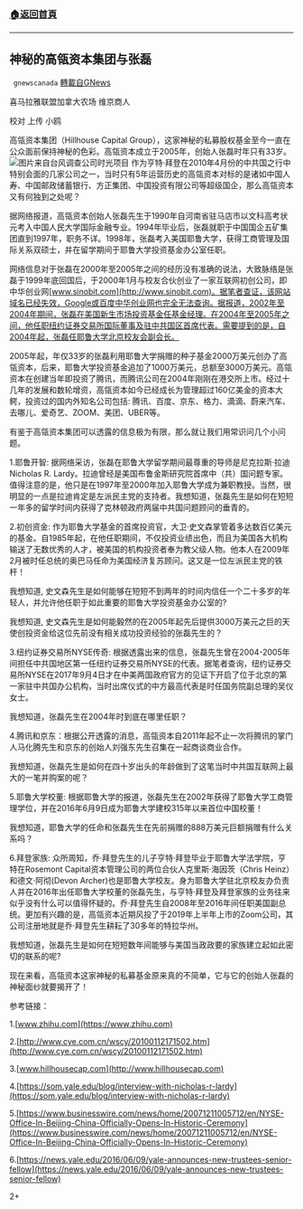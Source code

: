 ###  [:house:返回首頁](https://github.com/ourhimalayas/txt)
---

## 神秘的高瓴资本集团与张磊
` gnewscanada` [轉載自GNews](https://gnews.org/zh-hans/453525/)

喜马拉雅联盟加拿大农场 维京商人

校对 上传 小鸥

高瓴资本集团（Hillhouse Capital Group），这家神秘的私募股权基金至今一直在公众面前保持神秘的色彩。高瓴资本成立于2005年，创始人张磊时年只有33岁。
![]()![](https://gnews-media-offload.s3.amazonaws.com/wp-content/uploads/2020/10/25144043/%E9%AB%98%E7%93%B4%E5%BC%A0%E7%A3%8A.jpg)图片来自台风调查公司时光项目
作为亨特·拜登在2010年4月份的中共国之行中特别会面的几家公司之一，当时只有5年运营历史的高瓴资本对标的是诸如中国人寿、中国邮政储蓄银行、方正集团、中国投资有限公司等超级国企，那么高瓴资本又有何独到之处呢？

据网络报道，高瓴资本创始人张磊先生于1990年自河南省驻马店市以文科高考状元考入中国人民大学国际金融专业。1994年毕业后，张磊就职于中国国企五矿集团直到1997年，职务不详。1998年，张磊考入美国耶鲁大学，获得工商管理及国际关系双硕士，并在留学期间于耶鲁大学投资基金办公室任职。

网络信息对于张磊在2000年至2005年之间的经历没有准确的说法，大致脉络是张磊于1999年底回国后，于2000年1月与校友合伙创业了一家互联网初创公司，即中华创业网[www.sinobit.com](http://www.sinobit.com)。据笔者查证，该网站域名已经失效，Google或百度中华创业网也完全无法查询。据报道，2002年至2004年期间，张磊在美国新生市场投资基金任基金经理。在2004年至2005年之间，他任职纽约证券交易所国际董事及驻中共国区首席代表。需要提到的是，自2004年起，张磊任耶鲁大学北京校友会副会长。

2005年起，年仅33岁的张磊利用耶鲁大学捐赠的种子基金2000万美元创办了高瓴资本，后来，耶鲁大学投资基金追加了1000万美元，总额至3000万美元。高瓴资本在创建当年即投资了腾讯，而腾讯公司在2004年刚刚在港交所上市。经过十几年的发展和数轮增资，高瓴资本如今已经成长为管理超过160亿美金的资本大鳄，投资过的国内外知名公司包括: 腾讯、百度、京东、格力、滴滴、蔚来汽车、去哪儿、爱奇艺、ZOOM、美团、UBER等。

有鉴于高瓴资本集团可以透露的信息极为有限，那么就让我们用常识问几个小问题。

1.耶鲁开智: 据网络采访，张磊在耶鲁大学留学期间最尊重的导师是尼克拉斯·拉迪Nicholas R. Lardy。拉迪曾经是美国布鲁金斯研究院首席中（共）国问题专家。值得注意的是，他只是在1997年至2000年加入耶鲁大学成为兼职教授。当然，很明显的一点是拉迪肯定是左派民主党的支持者。我想知道，张磊先生是如何在短短一年多的留学时间内获得了克林顿政府两届中共国问题顾问的垂青的。

2.初创资金: 作为耶鲁大学基金的首席投资官，大卫·史文森掌管着多达数百亿美元的基金。自1985年起，在他任职期间，不仅投资业绩出色，而且为美国各大机构输送了无数优秀的人才，被美国的机构投资者奉为教父级人物。他本人在2009年2月被时任总统的奥巴马任命为美国经济复苏顾问。这又是一位左派民主党的铁杆！

我想知道, 史文森先生是如何能够在短短不到两年的时间内信任一个二十多岁的年轻人，并允许他任职于如此重要的耶鲁大学投资基金办公室的?

我想知道, 史文森先生是如何能毅然的在2005年起先后提供3000万美元之巨的天使创投资金给这位先前没有相关成功投资经验的张磊先生的？

3.纽约证券交易所NYSE传奇: 根据透露出来的信息，张磊先生曾在2004-2005年间担任中共国地区第一任纽约证券交易所NYSE的代表。据笔者查询，纽约证券交易所NYSE在2017年9月4日才在中美两国政府官方的见证下开启了位于北京的第一家驻中共国办公机构，当时出席仪式的中方最高代表是时任国务院副总理的吴仪女士。

我想知道，张磊先生在2004年时到底在哪里任职？

4.腾讯和京东：根据公开透露的消息，高瓴资本自2011年起不止一次将腾讯的掌门人马化腾先生和京东的创始人刘强东先生召集在一起商谈商业合作。

我想知道，张磊先生是如何在四十岁出头的年龄做到了这笔当时中共国互联网上最大的一笔并购案的呢？

5.耶鲁大学校董: 根据耶鲁大学的报道，张磊先生在2002年获得了耶鲁大学工商管理学位，并在2016年6月9日成为耶鲁大学建校315年以来首位中国校董！

我想知道，耶鲁大学的任命和张磊先生在先前捐赠的888万美元巨额捐赠有什么关系吗？

6.拜登家族: 众所周知，乔·拜登先生的儿子亨特·拜登毕业于耶鲁大学法学院，亨特在Rosemont Capital资本管理公司的两位合伙人克里斯·海因茨（Chris Heinz）和德文·阿彻(Devon Archer)也是耶鲁大学校友。身为耶鲁大学驻北京校友办负责人并在2016年出任耶鲁大学校董的张磊先生，与亨特·拜登及拜登家族的业务往来似乎没有什么可以值得怀疑的。乔·拜登先生自2008年至2016年间任职美国副总统。更加有兴趣的是，高瓴资本近期风投了于2019年上半年上市的Zoom公司，其公司注册地就是乔·拜登先生耕耘了30多年的特拉华州。

我想知道，张磊先生是如何在短短数年间能够与美国当政政要的家族建立起如此密切的联系的呢?

现在来看，高瓴资本这家神秘的私募基金原来真的不简单，它与它的创始人张磊的神秘面纱就要揭开了！

参考链接：

1.[www.zhihu.com](https://www.zhihu.com)

2.[http://www.cye.com.cn/wscy/20100112171502.htm](http://www.cye.com.cn/wscy/20100112171502.htm)

3.[www.hillhousecap.com](http://www.hillhousecap.com)

4.[https://som.yale.edu/blog/interview-with-nicholas-r-lardy](https://som.yale.edu/blog/interview-with-nicholas-r-lardy)

5.[https://www.businesswire.com/news/home/20071211005712/en/NYSE-Office-In-Beijing-China-Officially-Opens-In-Historic-Ceremony](https://www.businesswire.com/news/home/20071211005712/en/NYSE-Office-In-Beijing-China-Officially-Opens-In-Historic-Ceremony)

6.[https://news.yale.edu/2016/06/09/yale-announces-new-trustees-senior-fellow](https://news.yale.edu/2016/06/09/yale-announces-new-trustees-senior-fellow)

2+
